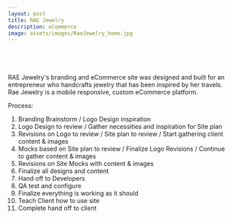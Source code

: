```yaml
---
layout: post
title: RAE Jewelry
description: eCommerce
image: assets/images/RaeJewelry_home.jpg
---
```

<span class="image fit"><img src="{{ site.baseurl }}/assets/images/RaeJewelry_shop.jpg" alt=""/></span>

<span class="image fit"><img src="{{ site.baseurl}}/assets/images/RaeJewelry_productdetails.jpg" alt=""/>
</span>

<span class="image fit"><img src="{{ site.baseurl }}/assets/images/RaeJewelry_about.jpg" alt="" /></span>

<span class="image fit"><img src="{{ site.baseurl }}/assets/images/RaeJewelry_contact.jpg" alt="" /></span>

RAE Jewelry's branding and eCommerce site was designed and built for an entrepreneur who handcrafts jewelry that has been inspired by her travels. Rae Jewelry is a mobile responsive, custom eCommerce platform.

Process:
1. Branding Brainstorm / Logo Design inspiration
2. Logo Design to review / Gather necessities and inspiration for Site plan
3. Revisions on Logo to review / Site plan to review / Start gathering client content & images
4. Mocks based on Site plan to review / Finalize Logo Revisions / Continue to gather content & images
5. Revisions on Site Mocks with content & images 
6. Finalize all designs and content
7. Hand off to Developers
8. QA test and configure 
9. Finalize everything is working as it should
10. Teach Client how to use site
11. Complete hand off to client

